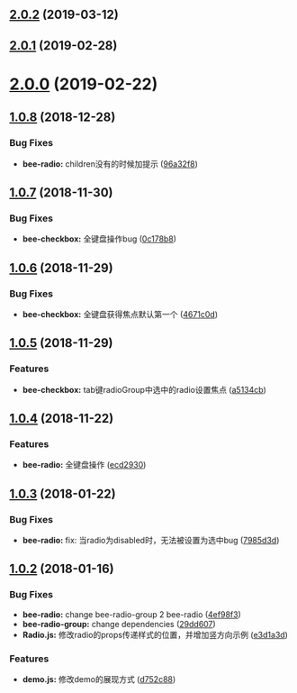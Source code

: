 <a name="2.0.2"></a>
## [2.0.2](https://github.com/tinper-bee/bee-radio/compare/v2.0.1...v2.0.2) (2019-03-12)



<a name="2.0.1"></a>
## [2.0.1](https://github.com/tinper-bee/bee-radio/compare/v2.0.0...v2.0.1) (2019-02-28)



<a name="2.0.0"></a>
# [2.0.0](https://github.com/tinper-bee/bee-radio/compare/v1.0.8...v2.0.0) (2019-02-22)



<a name="1.0.8"></a>
## [1.0.8](https://github.com/tinper-bee/bee-radio/compare/v1.0.7...v1.0.8) (2018-12-28)


### Bug Fixes

* **bee-radio:** children没有的时候加提示 ([96a32f8](https://github.com/tinper-bee/bee-radio/commit/96a32f8))



<a name="1.0.7"></a>
## [1.0.7](https://github.com/tinper-bee/bee-radio/compare/v1.0.6...v1.0.7) (2018-11-30)


### Bug Fixes

* **bee-checkbox:** 全键盘操作bug ([0c178b8](https://github.com/tinper-bee/bee-radio/commit/0c178b8))



<a name="1.0.6"></a>
## [1.0.6](https://github.com/tinper-bee/bee-radio/compare/v1.0.5...v1.0.6) (2018-11-29)


### Bug Fixes

* **bee-checkbox:** 全键盘获得焦点默认第一个 ([4671c0d](https://github.com/tinper-bee/bee-radio/commit/4671c0d))



<a name="1.0.5"></a>
## [1.0.5](https://github.com/tinper-bee/bee-radio/compare/v1.0.4...v1.0.5) (2018-11-29)


### Features

* **bee-checkbox:** tab键radioGroup中选中的radio设置焦点 ([a5134cb](https://github.com/tinper-bee/bee-radio/commit/a5134cb))



<a name="1.0.4"></a>
## [1.0.4](https://github.com/tinper-bee/bee-radio/compare/v1.0.3...v1.0.4) (2018-11-22)


### Features

* **bee-radio:** 全键盘操作 ([ecd2930](https://github.com/tinper-bee/bee-radio/commit/ecd2930))



<a name="1.0.3"></a>
## [1.0.3](https://github.com/tinper-bee/bee-radio/compare/v1.0.2...v1.0.3) (2018-01-22)


### Bug Fixes

* **bee-radio:** fix: 当radio为disabled时，无法被设置为选中bug ([7985d3d](https://github.com/tinper-bee/bee-radio/commit/7985d3d))



<a name="1.0.2"></a>
## [1.0.2](https://github.com/tinper-bee/bee-radio/compare/29dd607...v1.0.2) (2018-01-16)


### Bug Fixes

* **bee-radio:** change bee-radio-group 2 bee-radio ([4ef98f3](https://github.com/tinper-bee/bee-radio/commit/4ef98f3))
* **bee-radio-group:** change dependencies ([29dd607](https://github.com/tinper-bee/bee-radio/commit/29dd607))
* **Radio.js:** 修改radio的props传递样式的位置，并增加竖方向示例 ([e3d1a3d](https://github.com/tinper-bee/bee-radio/commit/e3d1a3d))


### Features

* **demo.js:** 修改demo的展现方式 ([d752c88](https://github.com/tinper-bee/bee-radio/commit/d752c88))




